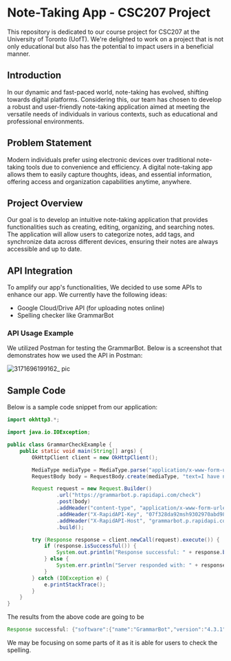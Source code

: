 # Note-Taking App - CSC207 Project
This repository is dedicated to our course project for CSC207 at the University of Toronto (UofT). We're delighted to work on a project that is not only educational but also has the potential to impact users in a beneficial manner.

## Introduction
In our dynamic and fast-paced world, note-taking has evolved, shifting towards digital platforms. Considering this, our team has chosen to develop a robust and user-friendly note-taking application aimed at meeting the versatile needs of individuals in various contexts, such as educational and professional environments.

## Problem Statement
Modern individuals prefer using electronic devices over traditional note-taking tools due to convenience and efficiency. A digital note-taking app allows them to easily capture thoughts, ideas, and essential information, offering access and organization capabilities anytime, anywhere.

## Project Overview
Our goal is to develop an intuitive note-taking application that provides functionalities such as creating, editing, organizing, and searching notes. The application will allow users to categorize notes, add tags, and synchronize data across different devices, ensuring their notes are always accessible and up to date.

## API Integration
To amplify our app's functionalities, We decided to use some APIs to enhance our app. We currently have the following ideas:
- Google Cloud/Drive API (for uploading notes online)
- Spelling checker like GrammarBot

### API Usage Example
We utilized Postman for testing the GrammarBot. Below is a screenshot that demonstrates how we used the API in Postman:  

![3171696199162_ pic](https://github.com/Alessange/Note_taking_app_csc207/assets/56106326/ba60c32b-e0ac-46c0-a1cc-a163b9c3cb08)

## Sample Code
Below is a sample code snippet from our application:
```java
import okhttp3.*;

import java.io.IOException;

public class GrammarCheckExample {
    public static void main(String[] args) {
        OkHttpClient client = new OkHttpClient();

        MediaType mediaType = MediaType.parse("application/x-www-form-urlencoded");
        RequestBody body = RequestBody.create(mediaType, "text=I have noks idea%20hleoo&language=en-US");

        Request request = new Request.Builder()
                .url("https://grammarbot.p.rapidapi.com/check")
                .post(body)
                .addHeader("content-type", "application/x-www-form-urlencoded")
                .addHeader("X-RapidAPI-Key", "07f328da92msh9302970abd98e4bp14a982jsn83e0e774c75c")
                .addHeader("X-RapidAPI-Host", "grammarbot.p.rapidapi.com")
                .build();

        try (Response response = client.newCall(request).execute()) {
            if (response.isSuccessful()) {
                System.out.println("Response successful: " + response.body().string());
            } else {
                System.err.println("Server responded with: " + response.code());
            }
        } catch (IOException e) {
            e.printStackTrace();
        }
    }
}
```
The results from the above code are going to be
```java
Response successful: {"software":{"name":"GrammarBot","version":"4.3.1","apiVersion":1,"premium":true,"premiumHint":"Thanks for supporting GrammarBot!","status":""},"warnings":{"incompleteResults":false},"language":{"name":"English (US)","code":"en-US","detectedLanguage":{"name":"English (US)","code":"en-US"}},"matches":[{"message":"Possible spelling mistake found","shortMessage":"Spelling mistake","replacements":[{"value":"nous"},{"value":"nods"},{"value":"noes"},{"value":"nooks"},{"value":"woks"},{"value":"OKs"},{"value":"nobs"},{"value":"Nos"},{"value":"nos"},{"value":"no ks"},{"value":"NOK"},{"value":"NOS"}],"offset":7,"length":4,"context":{"text":"I have noks idea hleoo","offset":7,"length":4},"sentence":"I have noks idea hleoo","type":{"typeName":"Other"},"rule":{"id":"MORFOLOGIK_RULE_EN_US","description":"Possible spelling mistake","issueType":"misspelling","category":{"id":"TYPOS","name":"Possible Typo"}}},{"message":"Possible spelling mistake found","shortMessage":"Spelling mistake","replacements":[{"value":"again"},{"value":"head"},{"value":"lead"},{"value":"hear"},{"value":"train"},{"value":"brain"},{"value":"chain"},{"value":"claim"},{"value":"email"},{"value":"heat"},{"value":"hello"},{"value":"hero"},{"value":"Spain"},{"value":"chair"},{"value":"grain"},{"value":"plain"},{"value":"trail"},{"value":"Head"},{"value":"drain"},{"value":"leaf"},{"value":"Leon"},{"value":"Blair"},{"value":"Craig"},{"value":"Thai"},{"value":"heal"},{"value":"leak"},{"value":"lean"},{"value":"leap"},{"value":"lieu"},{"value":"slain"},{"value":"snail"},{"value":"trait"},{"value":"Brain"},{"value":"Clair"},{"value":"avail"},{"value":"await"},{"value":"flair"},{"value":"heap"},{"value":"stain"},{"value":"Leno"},{"value":"Beau"},{"value":"Grail"},{"value":"Leah"},{"value":"Lear"},{"value":"Twain"},{"value":"braid"},{"value":"frail"},{"value":"quail"},{"value":"stair"},{"value":"Cleo"},{"value":"Lego"},{"value":"Lean"},{"value":"beau"},{"value":"flail"},{"value":"plaid"},{"value":"staid"},{"value":"Thais"},{"value":"grail"},{"value":"plait"},{"value":"helot"},{"value":"oleo"},{"value":"luau"},{"value":"twain"},{"value":"Leos"},{"value":"swain"},{"value":"Leo"},{"value":"leas"},{"value":"halloo"},{"value":"loo"},{"value":"Itaipu"},{"value":"Praia"},{"value":"SEOO"}],"offset":17,"length":5,"context":{"text":"I have noks idea hleoo","offset":17,"length":5},"sentence":"I have noks idea hleoo","type":{"typeName":"Other"},"rule":{"id":"MORFOLOGIK_RULE_EN_US","description":"Possible spelling mistake","issueType":"misspelling","category":{"id":"TYPOS","name":"Possible Typo"}}}]}
```

We may be focusing on some parts of it as it is able for users to check the spelling.
